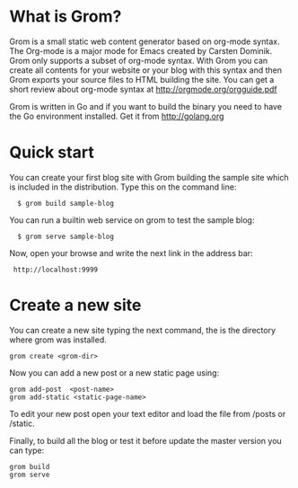 What is Grom?
=============

Grom is a small static web content generator based on org-mode
syntax. The Org-mode is a major mode for Emacs created by Carsten
Dominik. Grom only supports a subset of org-mode syntax. With Grom you
can create all contents for your website or your blog with this syntax
and then Grom exports your source files to HTML building the site. 
You can get a short review about org-mode syntax at http://orgmode.org/orgguide.pdf

Grom is written in Go and if you want to build the binary you need to
have the Go environment installed. Get it from http://golang.org


Quick start
===========

You can create your first blog site with Grom building the sample site
which is included in the distribution. Type this on the command line:

      $ grom build sample-blog

You can run a builtin web service on grom to test the sample blog:

      $ grom serve sample-blog

Now, open your browse and write the next link in the address bar:

     http://localhost:9999




Create a new site
=================

You can create a new site typing the next command, the <grom-dir> is the directory where grom was installed.

    grom create <grom-dir>

Now you can add a new post or a new static page using: 
    
    grom add-post  <post-name>	   
    grom add-static <static-page-name>	

To edit your new post open your text editor and load the file 
from <site-dir>/posts or <site-dir>/static.

Finally, to build all the blog or test it before update the 
master version you can type:

    grom build
    grom serve



